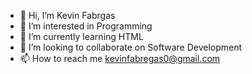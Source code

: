 - 👋 Hi, I’m Kevin Fabrgas
- 👀 I’m interested in Programming 
- 🌱 I’m currently learning HTML
- 💞️ I’m looking to collaborate on Software Development
- 📫 How to reach me kevinfabregas0@gmail.com

<!---
kevinooo23/kevinooo23 is a ✨ special ✨ repository because its `README.md` (this file) appears on your GitHub profile.
You can click the Preview link to take a look at your changes.
--->
